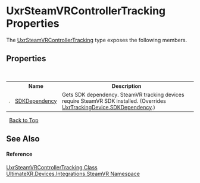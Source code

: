 # UxrSteamVRControllerTracking Properties
 

The <a href="T_UltimateXR_Devices_Integrations_SteamVR_UxrSteamVRControllerTracking">UxrSteamVRControllerTracking</a> type exposes the following members.


## Properties
&nbsp;<table><tr><th></th><th>Name</th><th>Description</th></tr><tr><td>![Public property](media/pubproperty.gif "Public property")</td><td><a href="P_UltimateXR_Devices_Integrations_SteamVR_UxrSteamVRControllerTracking_SDKDependency">SDKDependency</a></td><td>
Gets SDK dependency. SteamVR tracking devices require SteamVR SDK installed.
 (Overrides <a href="P_UltimateXR_Devices_UxrTrackingDevice_SDKDependency">UxrTrackingDevice.SDKDependency</a>.)</td></tr></table>&nbsp;
<a href="#uxrsteamvrcontrollertracking-properties">Back to Top</a>

## See Also


#### Reference
<a href="T_UltimateXR_Devices_Integrations_SteamVR_UxrSteamVRControllerTracking">UxrSteamVRControllerTracking Class</a><br /><a href="N_UltimateXR_Devices_Integrations_SteamVR">UltimateXR.Devices.Integrations.SteamVR Namespace</a><br />